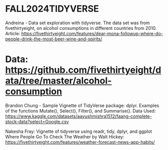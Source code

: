 # FALL2024TIDYVERSE


Andreina - Data set exploration with tidyverse. The data set was from fivethirtyeight, on alcohol consumptions in different countries from 2010. 
Article: https://fivethirtyeight.com/features/dear-mona-followup-where-do-people-drink-the-most-beer-wine-and-spirits/

Data: https://github.com/fivethirtyeight/data/tree/master/alcohol-consumption
=======
Brandon Chung - Sample Vignette of TidyVerse package: dplyr. Examples of the functions Mutate(), Select(), Filter(), and Summarise(). 
  Data Used: https://www.kaggle.com/datasets/aayushmishra1512/faang-complete-stock-data?select=Google.csv
  
Nakesha Fray: Vignette of tidyverse using readr, tidy, dplyr, and ggplot
Where People Go To Check The Weather by Walt Hickey: https://fivethirtyeight.com/features/weather-forecast-news-app-habits/
 
